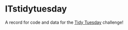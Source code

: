 # ITstidytuesday
A record for code and data for the [Tidy Tuesday](https://github.com/rfordatascience/tidytuesday) challenge!
